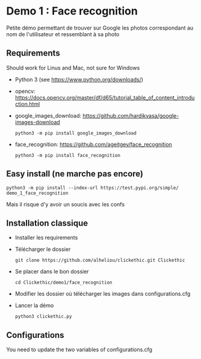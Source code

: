 # Demo 1 : Face recognition

Petite démo permettant de trouver sur Google les photos correspondant au nom de l'utilisateur et ressemblant à sa photo

## Requirements

Should work for Linus and Mac, not sure for Windows
* Python 3 (see https://www.python.org/downloads/)
* opencv:
    https://docs.opencv.org/master/df/d65/tutorial_table_of_content_introduction.html

* google_images_download:
    https://github.com/hardikvasa/google-images-download
    
    `python3 -m pip install google_images_download`

* face_recognition:
    https://github.com/ageitgey/face_recognition
    
    `python3 -m pip install face_recognition`

## Easy install (ne marche pas encore)

`python3 -m pip install --index-url https://test.pypi.org/simple/ demo_1_face_recognition`

Mais il risque d'y avoir un soucis avec les confs

## Installation classique

* Installer les requirements

* Télécharger le dossier

    `git clone https://github.com/alheliou/clickethic.git Clickethic`

* Se placer dans le bon dossier

    `cd Clickethic/demo1/face_recognition`

* Modifier les dossier où télécharger les images dans configurations.cfg

* Lancer la démo

    `python3 clickethic.py`
    
## Configurations
You need to update the two variables of configurations.cfg


